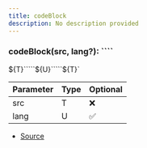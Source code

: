 ```yaml
---
title: codeBlock
description: No description provided
---
```



### codeBlock(src, lang?): \`\`\`\`
\$\{T}\`\`\`\`\`\$\{U}\`\`\`\`\`\$\{T}\`

| Parameter | Type | Optional |
| ----------- | ----------- | ----------- |
| src | T | ❌ |
| lang | U | ✅ |


- [Source](https://github.com/neplextech/micro-docgen/blob/fbfcd84c930585aff5882714b14f394715057a88/src/utils/md.ts#L35)